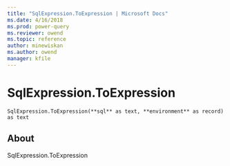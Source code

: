 ```yaml
---
title: "SqlExpression.ToExpression | Microsoft Docs"
ms.date: 4/16/2018
ms.prod: power-query
ms.reviewer: owend
ms.topic: reference
author: minewiskan
ms.author: owend
manager: kfile
---
```

# SqlExpression.ToExpression
`SqlExpression.ToExpression(**sql** as text, **environment** as record) as text`

## About

SqlExpression.ToExpression


  
